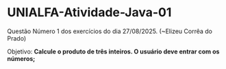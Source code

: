 # UNIALFA-Atividade-Java-01
Questão Número 1 dos exercícios do dia 27/08/2025. (~Elizeu Corrêa do Prado)

Objetivo: **Calcule o produto de três inteiros. O usuário deve entrar com os números;**
